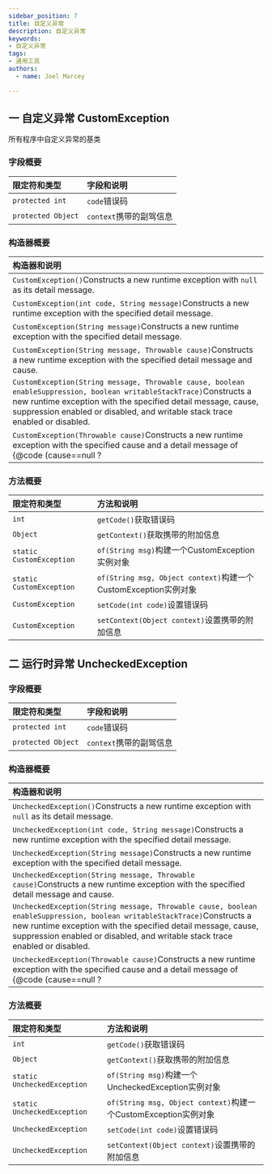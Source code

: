 ```yaml
---
sidebar_position: 7
title: 自定义异常
description: 自定义异常
keywords:
- 自定义异常
tags:
- 通用工具
authors:
  - name: Joel Marcey

---
```


## 一  自定义异常 CustomException

所有程序中自定义异常的基类

### 字段概要

  | 限定符和类型       | 字段和说明              |
  | :----------------- | :---------------------- |
  | `protected int`    | `code`错误码            |
  | `protected Object` | `context`携带的副驾信息 |



  ### 构造器概要

  | 构造器和说明                                                 |
  | :----------------------------------------------------------- |
  | `CustomException()`Constructs a new runtime exception with `null` as its detail message. |
  | `CustomException(int code, String message)`Constructs a new runtime exception with the specified detail message. |
  | `CustomException(String message)`Constructs a new runtime exception with the specified detail message. |
  | `CustomException(String message, Throwable cause)`Constructs a new runtime exception with the specified detail message and cause. |
  | `CustomException(String message, Throwable cause, boolean enableSuppression, boolean writableStackTrace)`Constructs a new runtime exception with the specified detail message, cause, suppression enabled or disabled, and writable stack trace enabled or disabled. |
  | `CustomException(Throwable cause)`Constructs a new runtime exception with the specified cause and a detail message of {@code (cause==null ? |



  ### 方法概要

  | 限定符和类型             | 方法和说明                                                   |
  | :----------------------- | :----------------------------------------------------------- |
  | `int`                    | `getCode()`获取错误码                                        |
  | `Object`                 | `getContext()`获取携带的附加信息                             |
  | `static CustomException` | `of(String msg)`构建一个CustomException实例对象              |
  | `static CustomException` | `of(String msg, Object context)`构建一个CustomException实例对象 |
  | `CustomException`        | `setCode(int code)`设置错误码                                |
  | `CustomException`        | `setContext(Object context)`设置携带的附加信息               |

## 二 运行时异常 UncheckedException

### 字段概要

  | 限定符和类型       | 字段和说明              |
  | :----------------- | :---------------------- |
  | `protected int`    | `code`错误码            |
  | `protected Object` | `context`携带的副驾信息 |



  ### 构造器概要

  | 构造器和说明                                                 |
  | :----------------------------------------------------------- |
  | `UncheckedException()`Constructs a new runtime exception with `null` as its detail message. |
  | `UncheckedException(int code, String message)`Constructs a new runtime exception with the specified detail message. |
  | `UncheckedException(String message)`Constructs a new runtime exception with the specified detail message. |
  | `UncheckedException(String message, Throwable cause)`Constructs a new runtime exception with the specified detail message and cause. |
  | `UncheckedException(String message, Throwable cause, boolean enableSuppression, boolean writableStackTrace)`Constructs a new runtime exception with the specified detail message, cause, suppression enabled or disabled, and writable stack trace enabled or disabled. |
  | `UncheckedException(Throwable cause)`Constructs a new runtime exception with the specified cause and a detail message of {@code (cause==null ? |



  ### 方法概要

  | 限定符和类型                | 方法和说明                                                   |
  | :-------------------------- | :----------------------------------------------------------- |
  | `int`                       | `getCode()`获取错误码                                        |
  | `Object`                    | `getContext()`获取携带的附加信息                             |
  | `static UncheckedException` | `of(String msg)`构建一个UncheckedException实例对象           |
  | `static UncheckedException` | `of(String msg, Object context)`构建一个CustomException实例对象 |
  | `UncheckedException`        | `setCode(int code)`设置错误码                                |
  | `UncheckedException`        | `setContext(Object context)`设置携带的附加信息               |
